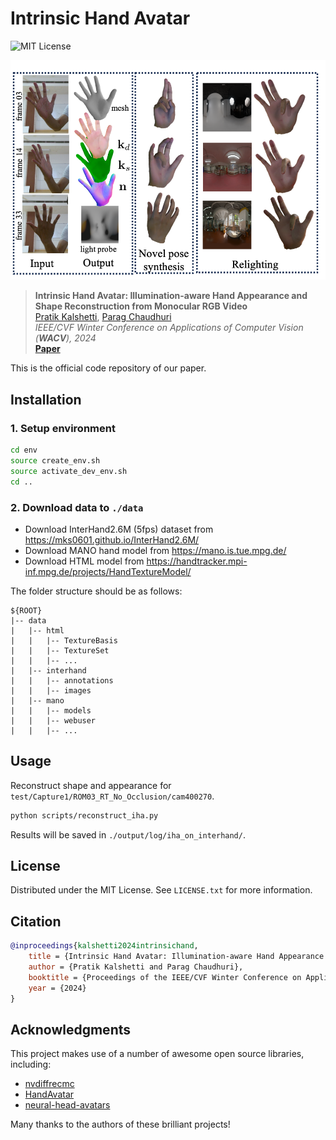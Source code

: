 # Intrinsic Hand Avatar 

![MIT License](https://img.shields.io/github/license/pmkalshetti/website.svg?style=for-the-badge)

<img src="media_readme/teaser_w_bg.png" alt="Teaser">

> __Intrinsic Hand Avatar: Illumination-aware Hand Appearance and Shape Reconstruction from Monocular RGB Video__  
> [Pratik Kalshetti](https://www.cse.iitb.ac.in/~pratikm), [Parag Chaudhuri](https://www.cse.iitb.ac.in/~paragc) <br>
> _IEEE/CVF Winter Conference on Applications of Computer Vision (__WACV__), 2024_  
> __[Paper](https://www.cse.iitb.ac.in/~pratikm/data/publications/papers/2024_wacv_intrinsic_hand.pdf)__

This is the official code repository of our paper.

## Installation

### 1. Setup environment
```bash
cd env
source create_env.sh
source activate_dev_env.sh
cd ..
```

### 2. Download data to `./data`

- Download InterHand2.6M (5fps) dataset from https://mks0601.github.io/InterHand2.6M/
- Download MANO hand model from https://mano.is.tue.mpg.de/
- Download HTML model from https://handtracker.mpi-inf.mpg.de/projects/HandTextureModel/

The folder structure should be as follows:
```
${ROOT}
|-- data
|   |-- html
|   |   |-- TextureBasis
|   |   |-- TextureSet
|   |   |-- ...
|   |-- interhand
|   |   |-- annotations
|   |   |-- images
|   |-- mano
|   |   |-- models
|   |   |-- webuser
|   |   |-- ...
```

## Usage

Reconstruct shape and appearance for `test/Capture1/ROM03_RT_No_Occlusion/cam400270`.

```bash
python scripts/reconstruct_iha.py
```

Results will be saved in `./output/log/iha_on_interhand/`.


## License

Distributed under the MIT License. See `LICENSE.txt` for more information.

## Citation

```bibtex
@inproceedings{kalshetti2024intrinsichand,
    title = {Intrinsic Hand Avatar: Illumination-aware Hand Appearance and Shape Reconstruction from Monocular RGB Video},
    author = {Pratik Kalshetti and Parag Chaudhuri},
    booktitle = {Proceedings of the IEEE/CVF Winter Conference on Applications of Computer Vision (WACV)},
    year = {2024}
}
```

## Acknowledgments
This project makes use of a number of awesome open source libraries, including:
* [nvdiffrecmc](https://github.com/NVlabs/nvdiffrecmc)
* [HandAvatar](https://github.com/SeanChenxy/HandAvatar)
* [neural-head-avatars](https://github.com/philgras/neural-head-avatars)

Many thanks to the authors of these brilliant projects!

